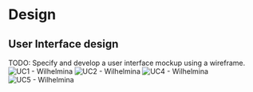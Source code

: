 # Design

## User Interface design
TODO: Specify and develop a user interface mockup using a wireframe.
![UC1 - Wilhelmina](images/UC1.png)
![UC2 - Wilhelmina](images/UC2.png)
![UC4 - Wilhelmina](images/UC4.png)
![UC5 - Wilhelmina](images/UC5.png)